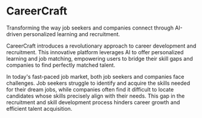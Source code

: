 # CareerCraft
Transforming the way job seekers and companies connect through AI-driven personalized learning and recruitment.

CareerCraft introduces a revolutionary approach to career development and recruitment. This innovative platform leverages AI to offer personalized learning and job matching, empowering users to bridge their skill gaps and companies to find perfectly matched talent.

In today's fast-paced job market, both job seekers and companies face challenges. Job seekers struggle to identify and acquire the skills needed for their dream jobs, while companies often find it difficult to locate candidates whose skills precisely align with their needs. This gap in the recruitment and skill development process hinders career growth and efficient talent acquisition.
